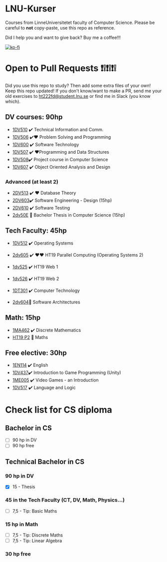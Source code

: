 
# LNU-Kurser
Courses from LinneUniversitetet faculty of Computer Science. 
Please be careful to **not** copy-paste, use this repo as reference.   

Did I help you and want to give back? Buy me a coffee!!! 

[![ko-fi](https://www.ko-fi.com/img/githubbutton_sm.svg)](https://ko-fi.com/L3L8118YI)
# Open to Pull Requests :exclamation::grey_exclamation::exclamation::grey_exclamation::exclamation::grey_exclamation:
Did  you use this repo to study? Then add some extra files of your own! Keep this repo updated!
If you don't know/want to make a PR, send me your old exercises to ht222fd@student.lnu.se or find me in Slack (you know which). 

## DV courses: 90hp 
* [1DV510](https://github.com/LenaTevar/LNU-Kurser/tree/master/Kurser/1DV510) :heavy_check_mark: Technical Information and Comm.
* [1DV506](https://github.com/LenaTevar/LNU-Kurser/tree/master/Kurser/1DV506) :heavy_check_mark::heart: Problem Solving and Programming
* [1DV600](https://github.com/LenaTevar/LNU-Kurser/tree/master/Kurser/1DV600) :heavy_check_mark: Software Technology
* [1DV507](https://github.com/LenaTevar/LNU-Kurser/tree/master/Kurser/1DV507) :heavy_check_mark: :heart:Programming and Data Structures
* [1DV508](https://gitlab.com/LenaTevar/508project):heavy_check_mark: Project course in Computer Science
* [1DV607](https://github.com/LenaTevar/LNU-Kurser/tree/master/Kurser/1DV607) :heavy_check_mark:  Object Oriented Analysis and Design
### Advanced (at least 2)
* [2DV513](https://github.com/LenaTevar/LNU-Kurser/tree/master/Kurser/2dv513%20-%20DB)  ✔️ ❤️ Database Theory
* [2DV603](https://github.com/LenaTevar/LNU-Kurser/blob/master/Kurser/2dv603/2dv603-README.md):heavy_check_mark: Software Engineering - Design	(15hp)
* [2DV610](https://github.com/LenaTevar/LNU-Kurser/tree/master/Kurser/2DV610) :heavy_check_mark: Software Testing
* [2dv50E](https://github.com/LenaTevar/LNU-Kurser/blob/master/Kurser/NotFinished.md) 🔄 Bachelor Thesis in Computer Science (15hp)

## Tech Faculty: 45hp
* [1DV512](https://github.com/LenaTevar/LNU-Kurser/tree/master/Kurser/1DV512%20OS) ✔️ Operating Systems
* [2dv605](https://github.com/LenaTevar/2DV605) ✔️ ❤️❤️ HT19 Parallel Computing (Operating Systems 2)

* [1dv525](https://github.com/LenaTevar/LNU-Kurser/tree/master/Kurser/1dv525) ✔️ HT19 Web 1
* [1dv526](https://github.com/LenaTevar/LNU-Kurser/tree/master/Kurser/ServerJS) ✔️ HT19 Web 2
* [1DT301](https://github.com/LenaTevar/LNU-Kurser/tree/master/Kurser/1DT301)  :heavy_check_mark: Computer Technology 
* [2dv604](https://github.com/LenaTevar/LNU-Kurser/blob/master/Kurser/NotFinished.md)🔄  Software Architectures

## Math: 15hp
* [1MA462](https://github.com/LenaTevar/LNU-Kurser/tree/master/Kurser/1MA462) :heavy_check_mark: Discrete Mathematics
* [HT19 P2](https://github.com/LenaTevar/LNU-Kurser/blob/master/Kurser/NotFinished.md) 🔄 Maths

## Free elective: 30hp
* [1EN114](https://github.com/LenaTevar/LNU-Kurser/blob/master/Kurser/1EN114.md) :heavy_check_mark: English
* [1DV437](https://github.com/LenaTevar/Magazon):heavy_check_mark: Introduction to Game Programming (Unity)
* [1ME005](https://github.com/LenaTevar/LNU-Kurser/tree/master/Kurser/1ME005) :heavy_check_mark: Video Games - an Introduction
* [1DV517](https://github.com/LenaTevar/LNU-Kurser/tree/master/Kurser/1DV517) :heavy_check_mark: Language and Logic	

# Check list for CS diploma
## Bachelor in CS
- [ ] 90 hp in DV
- [ ] 90 hp free

## Technical Bachelor in CS
### 90 hp in DV

- [x] 15 - Thesis

### 45 in the Tech Faculty (CT, DV,  Math, Physics...)
- [ ] 7,5 - Tip: Basic Maths

### 15 hp in Math
- [ ] 7,5 - Tip: Discrete Maths
- [ ] 7,5 - Tip: Linear Algebra

### 30 hp free


